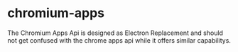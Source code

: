 # chromium-apps
The Chromium Apps Api is designed as Electron Replacement and should not get confused with the chrome apps api while it offers similar capabilitys.
